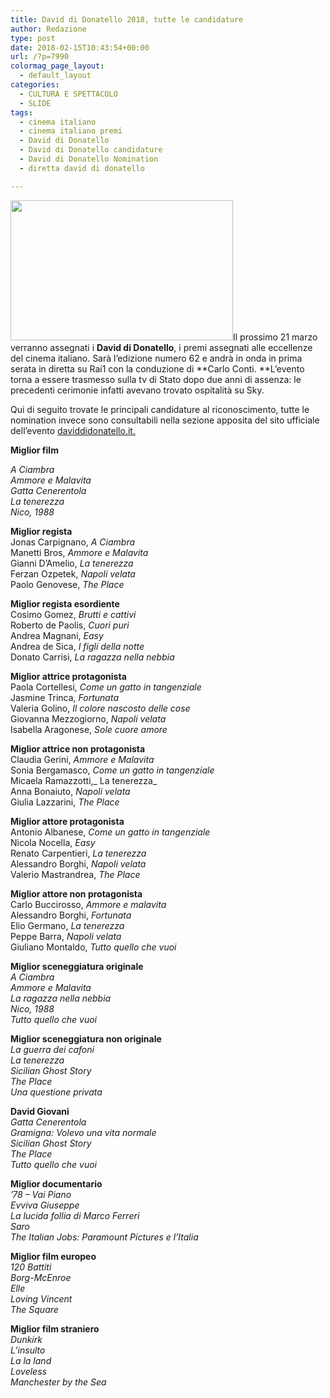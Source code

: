 ```yaml
---
title: David di Donatello 2018, tutte le candidature
author: Redazione
type: post
date: 2018-02-15T10:43:54+00:00
url: /?p=7990
colormag_page_layout:
  - default_layout
categories:
  - CULTURA E SPETTACOLO
  - SLIDE
tags:
  - cinema italiano
  - cinema italiano premi
  - David di Donatello
  - David di Donatello candidature
  - David di Donatello Nomination
  - diretta david di donatello

---
```

<img decoding="async" loading="lazy" class=" wp-image-7991 alignleft" src="https://progressonline.it/wp-content/uploads/2018/02/DavidLogo-300x188.png" alt="" width="356" height="224" />Il prossimo 21 marzo verranno assegnati i **David di Donatello**, i premi assegnati alle eccellenze del cinema italiano. Sarà l&#8217;edizione numero 62 e andrà in onda in prima serata in diretta su Rai1 con la conduzione di **Carlo Conti. **L&#8217;evento torna a essere trasmesso sulla tv di Stato dopo due anni di assenza: le precedenti cerimonie infatti avevano trovato ospitalità su Sky.

Qui di seguito trovate le principali candidature al riconoscimento, tutte le nomination invece sono consultabili nella sezione apposita del sito ufficiale dell&#8217;evento [daviddidonatello.it.][1]

**Miglior film**

_A Ciambra_  
_Ammore e Malavita_  
_Gatta Cenerentola_  
_La tenerezza_  
_Nico, 1988_

**Miglior regista**  
Jonas Carpignano, _A Ciambra_  
Manetti Bros, _Ammore e Malavita_  
Gianni D’Amelio, _La tenerezza_  
Ferzan Ozpetek, _Napoli velata_  
Paolo Genovese, _The Place_

**Miglior regista esordiente**  
Cosimo Gomez, _Brutti e cattivi_  
Roberto de Paolis, _Cuori puri_  
Andrea Magnani, _Easy_  
Andrea de Sica, _I figli della notte_  
Donato Carrisi, _La ragazza nella nebbia_

**Miglior attrice protagonista**  
Paola Cortellesi, _Come un gatto in tangenziale_  
Jasmine Trinca, _Fortunata_  
Valeria Golino, _Il colore nascosto delle cose_  
Giovanna Mezzogiorno, _Napoli velata_  
Isabella Aragonese, _Sole cuore amore_

**Miglior attrice non protagonista**  
Claudia Gerini, _Ammore e Malavita_  
Sonia Bergamasco, _Come un gatto in tangenziale_  
Micaela Ramazzotti,_ La tenerezza_  
Anna Bonaiuto, _Napoli velata_  
Giulia Lazzarini, _The Place_

**Miglior attore protagonista**  
Antonio Albanese, _Come un gatto in tangenziale_  
Nicola Nocella, _Easy_  
Renato Carpentieri, _La tenerezza_  
Alessandro Borghi, _Napoli velata_  
Valerio Mastrandrea, _The Place_

**Miglior attore non protagonista**  
Carlo Buccirosso, _Ammore e malavita_  
Alessandro Borghi, _Fortunata_  
Elio Germano, _La tenerezza_  
Peppe Barra, _Napoli velata_  
Giuliano Montaldo, _Tutto quello che vuoi_

**Miglior sceneggiatura originale**  
_A Ciambra_  
_Ammore e Malavita_  
_La ragazza nella nebbia_  
_Nico, 1988_  
_Tutto quello che vuoi_

**Miglior sceneggiatura non originale**  
_La guerra dei cafoni_  
_La tenerezza_  
_Sicilian Ghost Story_  
_The Place_  
_Una questione privata_

**David Giovani**  
_Gatta Cenerentola_  
_Gramigna: Volevo una vita normale_  
_Sicilian Ghost Story_  
_The Place_  
_Tutto quello che vuoi_

**Miglior documentario**  
_’78 – Vai Piano_  
_Evviva Giuseppe_  
_La lucida follia di Marco Ferreri_  
_Saro_  
_The Italian Jobs: Paramount Pictures e l’Italia_

**Miglior film europeo**  
_120 Battiti_  
_Borg-McEnroe_  
_Elle_  
_Loving Vincent_  
_The Square_

**Miglior film straniero**  
_Dunkirk_  
_L’insulto_  
_La la land_  
_Loveless_  
_Manchester by the Sea_

 [1]: https://www.daviddidonatello.it/serata/